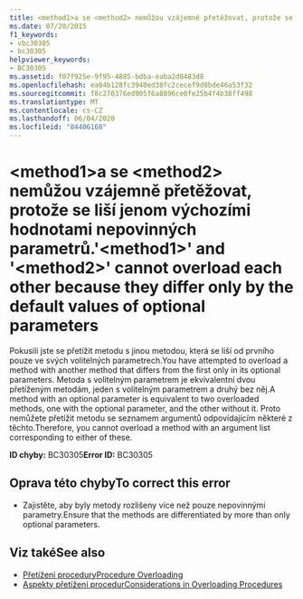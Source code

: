 ```yaml
---
title: <method1>a se <method2> nemůžou vzájemně přetěžovat, protože se liší jenom výchozími hodnotami nepovinných parametrů.
ms.date: 07/20/2015
f1_keywords:
- vbc30305
- bc30305
helpviewer_keywords:
- BC30305
ms.assetid: f07f925e-9f95-4885-bdba-eaba2d0483d8
ms.openlocfilehash: ea04b128fc3940ed38fc2cecef9d8bde46a53f32
ms.sourcegitcommit: f8c270376ed905f6a8896ce0fe25b4f4b38ff498
ms.translationtype: MT
ms.contentlocale: cs-CZ
ms.lasthandoff: 06/04/2020
ms.locfileid: "84406168"
---
```

# <a name="method1-and-method2-cannot-overload-each-other-because-they-differ-only-by-the-default-values-of-optional-parameters"></a><span data-ttu-id="08bfa-102">\<method1>a se \<method2> nemůžou vzájemně přetěžovat, protože se liší jenom výchozími hodnotami nepovinných parametrů.</span><span class="sxs-lookup"><span data-stu-id="08bfa-102">'\<method1>' and '\<method2>' cannot overload each other because they differ only by the default values of optional parameters</span></span>
<span data-ttu-id="08bfa-103">Pokusili jste se přetížit metodu s jinou metodou, která se liší od prvního pouze ve svých volitelných parametrech.</span><span class="sxs-lookup"><span data-stu-id="08bfa-103">You have attempted to overload a method with another method that differs from the first only in its optional parameters.</span></span> <span data-ttu-id="08bfa-104">Metoda s volitelným parametrem je ekvivalentní dvou přetíženým metodám, jeden s volitelným parametrem a druhý bez něj.</span><span class="sxs-lookup"><span data-stu-id="08bfa-104">A method with an optional parameter is equivalent to two overloaded methods, one with the optional parameter, and the other without it.</span></span> <span data-ttu-id="08bfa-105">Proto nemůžete přetížit metodu se seznamem argumentů odpovídajícím některé z těchto.</span><span class="sxs-lookup"><span data-stu-id="08bfa-105">Therefore, you cannot overload a method with an argument list corresponding to either of these.</span></span>  
  
 <span data-ttu-id="08bfa-106">**ID chyby:** BC30305</span><span class="sxs-lookup"><span data-stu-id="08bfa-106">**Error ID:** BC30305</span></span>  
  
## <a name="to-correct-this-error"></a><span data-ttu-id="08bfa-107">Oprava této chyby</span><span class="sxs-lookup"><span data-stu-id="08bfa-107">To correct this error</span></span>  
  
- <span data-ttu-id="08bfa-108">Zajistěte, aby byly metody rozlišeny více než pouze nepovinnými parametry.</span><span class="sxs-lookup"><span data-stu-id="08bfa-108">Ensure that the methods are differentiated by more than only optional parameters.</span></span>  
  
## <a name="see-also"></a><span data-ttu-id="08bfa-109">Viz také</span><span class="sxs-lookup"><span data-stu-id="08bfa-109">See also</span></span>

- [<span data-ttu-id="08bfa-110">Přetížení procedury</span><span class="sxs-lookup"><span data-stu-id="08bfa-110">Procedure Overloading</span></span>](../programming-guide/language-features/procedures/procedure-overloading.md)
- [<span data-ttu-id="08bfa-111">Aspekty přetížení procedur</span><span class="sxs-lookup"><span data-stu-id="08bfa-111">Considerations in Overloading Procedures</span></span>](../programming-guide/language-features/procedures/considerations-in-overloading-procedures.md)
